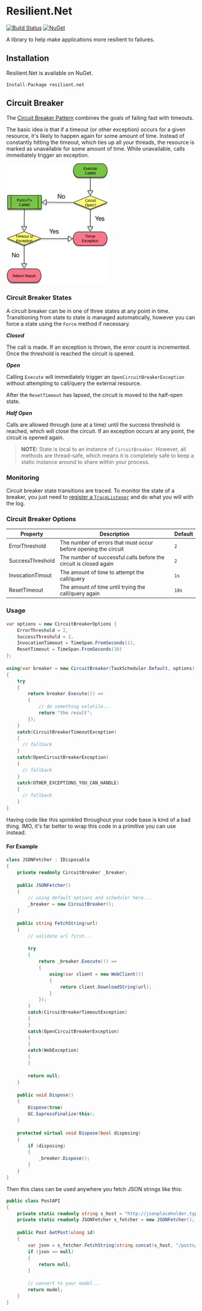 # Resilient.Net

[![Build Status](https://travis-ci.org/pseudomuto/Resilient.Net.svg?branch=master)](https://travis-ci.org/pseudomuto/Resilient.Net)
[![NuGet](https://img.shields.io/nuget/dt/resilient.net.svg)](https://www.nuget.org/packages/resilient.net/)

A library to help make applications more resilient to failures.

## Installation

Resilient.Net is available on NuGet.

```
Install-Package resilient.net
```

[Circuit Breaker Pattern]: https://en.wikipedia.org/wiki/Circuit_breaker_design_pattern

## Circuit Breaker

The [Circuit Breaker Pattern] combines the goals of failing fast with timeouts.

The basic idea is that if a timeout (or other exception) occurs for a given resource, it's likely to happen again for
some amount of time. Instead of constantly hitting the timeout, which ties up all your threads, the resource is marked
as unavailable for some amount of time.  While unavailable, calls immediately trigger an exception.

![Circuit Breaker](circuitbreaker.png)

### Circuit Breaker States

A circuit breaker can be in one of three states at any point in time. Transitioning from state to state is managed
automatically, however you can force a state using the `Force` method if necessary.

_**Closed**_

The call is made. If an exception is thrown, the error count is incremented. Once the threshold is reached the circuit
is opened.

_**Open**_

Calling `Execute` will immediately trigger an `OpenCircuitBreakerException` without attempting to call/query the
external resource.

After the `ResetTimeout` has lapsed, the circuit is moved to the half-open state.

_**Half Open**_

Calls are allowed through (one at a time) until the success threshold is reached, which will close the circuit. If an
exception occurs at any point, the circuit is opened again.

> **NOTE:** State is local to an instance of `CircuitBreaker`. However, all methods are thread-safe, which means it is
completely safe to keep a static instance around to share within your process.

### Monitoring

Circuit breaker state transitions are traced. To monitor the state of a breaker, you just need to [register a
`TraceListener`](https://msdn.microsoft.com/en-us/library/sk36c28t(v=vs.110).aspx) and do what you will with the log.

### Circuit Breaker Options

| Property | Description | Default |
|----------|-------------|---------|
| ErrorThreshold | The number of errors that must occur before opening the circuit | `2` |
| SuccessThreshold | The number of successful calls before the circuit is closed again | `2` |
| InvocationTimout | The amount of time to attempt the call/query | `1s` |
| ResetTimeout | The amount of time until trying the call/query again | `10s`

### Usage

```csharp
var options = new CircuitBreakerOptions {
    ErrorThreshold = 2,
    SuccessThreshold = 2,
    InvocationTimeout = TimeSpan.FromSeconds(1),
    ResetTimeout = TimeSpan.FromSeconds(10)
};

using(var breaker = new CircuitBreaker(TaskScheduler.Default, options))
{
    try
    {
        return breaker.Execute(() =>
        {
            // do something volatile...
            return "the result";
        });
    }
    catch(CircuitBreakerTimeoutException)
    {
      // fallback
    }
    catch(OpenCircuitBreakerException)
    {
      // fallback
    }
    catch(OTHER_EXCEPTIONS_YOU_CAN_HANDLE)
    {
      // fallback
    }
}
```

Having code like this sprinkled throughout your code base is kind of a bad thing. IMO, it's far better to wrap this
code in a primitive you can use instead.

#### For Example

```csharp
class JSONFetcher : IDisposable
{
    private readonly CircuitBreaker _breaker;

    public JSONFetcher()
    {
        // using default options and scheduler here...
        _breaker = new CircuitBreaker();
    }

    public string FetchString(url)
    {
        // validate url first...

        try
        {
            return _breaker.Execute(() =>
            {
                using(var client = new WebClient())
                {
                    return client.DownloadString(url);
                }
            });
        }
        catch(CircuitBreakerTimeoutException)
        {
        }
        catch(OpenCircuitBreakerException)
        {
        }
        catch(WebException)
        {
        }

        return null;
    }

    public void Dispose()
    {
        Dispose(true)
        GC.SupressFinalize(this);
    }

    protected virtual void Dispose(bool disposing)
    {
        if (disposing)
        {
            _breaker.Dispose();
        }
    }
}
```

Then this class can be used anywhere you fetch JSON strings like this:

```csharp
public class PostAPI
{
    private static readonly string s_host = "http://jsonplaceholder.typicode.com";
    private static readonly JSONFetcher s_fetcher = new JSONFetcher();

    public Post GetPost(ulong id)
    {
        var json = s_fetcher.FetchString(string.concat(s_host, "/posts/", id));
        if (json == null)
        {
            return null;
        }

        // convert to your model...
        return model;
    }
}
```
